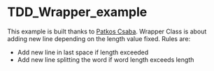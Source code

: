 # TDD_Wrapper_example
This example is built thanks to [Patkos Csaba](http://code.tutsplus.com/tutorials/lets-tdd-a-simple-app-in-php--net-26186).
Wrapper Class is about adding new line depending on the length value fixed.
Rules are:
* Add new line in last space if length exceeded
* Add new line splitting the word if word length exceeds length
